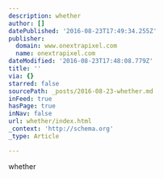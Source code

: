 ```yaml
---
description: whether
author: []
datePublished: '2016-08-23T17:49:34.255Z'
publisher:
  domain: www.onextrapixel.com
  name: onextrapixel.com
dateModified: '2016-08-23T17:48:08.779Z'
title: ''
via: {}
starred: false
sourcePath: _posts/2016-08-23-whether.md
inFeed: true
hasPage: true
inNav: false
url: whether/index.html
_context: 'http://schema.org'
_type: Article

---
```

whether